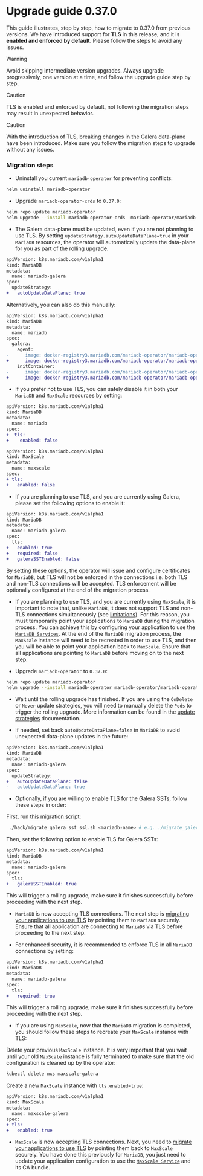 # Upgrade guide 0.37.0

This guide illustrates, step by step, how to migrate to 0.37.0 from previous versions. We have introduced support for __TLS__ in this release, and it is __enabled and enforced by default__. Please follow the steps to avoid any issues.

> [!WARNING]
> Avoid skipping intermediate version upgrades. Always upgrade progressively, one version at a time, and follow the upgrade guide step by step.

> [!CAUTION]
> TLS is enabled and enforced by default, not following the migration steps may result in unexpected behavior.

> [!CAUTION]
> With the introduction of TLS, breaking changes in the Galera data-plane have been introduced. Make sure you follow the migration steps to upgrade without any issues.


### Migration steps

- Uninstall you current `mariadb-operator` for preventing conflicts:
```bash
helm uninstall mariadb-operator
```

- Upgrade `mariadb-operator-crds` to `0.37.0`:
```bash
helm repo update mariadb-operator
helm upgrade --install mariadb-operator-crds  mariadb-operator/mariadb-operator-crds --version 0.37.0
```

- The Galera data-plane must be updated, even if you are not planning to use TLS. By setting `updateStrategy.autoUpdateDataPlane=true` in your `MariaDB` resources, the operator will automatically update the data-plane for you as part of the rolling upgrade.
```diff
apiVersion: k8s.mariadb.com/v1alpha1
kind: MariaDB
metadata:
  name: mariadb-galera
spec:
  updateStrategy:
+   autoUpdateDataPlane: true
```

Alternatively, you can also do this manually:
```diff
apiVersion: k8s.mariadb.com/v1alpha1
kind: MariaDB
metadata:
  name: mariadb
spec:
  galera:
    agent:
-      image: docker-registry3.mariadb.com/mariadb-operator/mariadb-operator:0.36.0
+      image: docker-registry3.mariadb.com/mariadb-operator/mariadb-operator:0.37.0
    initContainer:
-      image: docker-registry3.mariadb.com/mariadb-operator/mariadb-operator:0.36.0
+      image: docker-registry3.mariadb.com/mariadb-operator/mariadb-operator:0.37.0
```

- If you prefer not to use TLS, you can safely disable it in both your `MariaDB` and `MaxScale` resources by setting:
```diff
apiVersion: k8s.mariadb.com/v1alpha1
kind: MariaDB
metadata:
  name: mariadb
spec:
+  tls:
+    enabled: false
```
```diff
apiVersion: k8s.mariadb.com/v1alpha1
kind: MaxScale
metadata:
  name: maxscale
spec:
+ tls:
+   enabled: false
```

- If you are planning to use TLS, and you are currently using Galera, please set the following options to enable it:
```diff
apiVersion: k8s.mariadb.com/v1alpha1
kind: MariaDB
metadata:
  name: mariadb-galera
spec:
  tls:
+   enabled: true
+   required: false
+   galeraSSTEnabled: false
```
By setting these options, the operator will issue and configure certificates for `MariaDB`, but TLS will not be enforced in the connections i.e. both TLS and non-TLS connections will be accepted. TLS enforcement will be optionally configured at the end of the migration process.

- If you are planning to use TLS, and you are currently using `MaxScale`, it is important to note that, unlike `MariaDB`, it does not support TLS and non-TLS connections simultaneously (see [limitations](../TLS.md#limitations)). For this reason, you must temporarily point your applications to `MariaDB` during the migration process. You can achieve this by configuring your application to use the [`MariaDB Services`](../HA.md#kubernetes-services). At the end of the `MariaDB` migration process, the `MaxScale` instance will need to be recreated in order to use TLS, and then you will be able to point your application back to `MaxScale`. Ensure that all applications are pointing to `MariaDB` before moving on to the next step.

-  Upgrade `mariadb-operator` to `0.37.0`:
```bash 
helm repo update mariadb-operator
helm upgrade --install mariadb-operator mariadb-operator/mariadb-operator --version 0.37.0 
```

- Wait until the rolling upgrade has finished. If you are using the `OnDelete` or `Never` update strategies, you will need to manually delete the `Pods` to trigger the rolling upgrade. More information can be found in the [update strategies](../UPDATES.md) documentation.

- If needed, set back `autoUpdateDataPlane=false` in `MariaDB` to avoid unexpected data-plane updates in the future:
```diff
apiVersion: k8s.mariadb.com/v1alpha1
kind: MariaDB
metadata:
  name: mariadb-galera
spec:
  updateStrategy:
+   autoUpdateDataPlane: false
-   autoUpdateDataPlane: true
```

- Optionally, if you are willing to enable TLS for the Galera SSTs, follow these steps in order:

First, run [this migration script](../../hack/migrate_galera_sst_ssl.sh):
```bash
 ./hack/migrate_galera_sst_ssl.sh <mariadb-name> # e.g. ./migrate_galera_sst_ssl.sh mariadb-galera
```

Then, set the following option to enable TLS for Galera SSTs:
```diff
apiVersion: k8s.mariadb.com/v1alpha1
kind: MariaDB
metadata:
  name: mariadb-galera
spec:
  tls:
+   galeraSSTEnabled: true
```

This will trigger a rolling upgrade, make sure it finishes successfully before proceeding with the next step.

- `MariaDB` is now accepting TLS connections. The next step is [migrating your applications to use TLS](../TLS.md#secure-application-connections-with-tls) by pointing them to `MariaDB` securely. Ensure that all application are connecting to `MariaDB` via TLS before proceeding to the next step.

- For enhanced security, it is recommended to enforce TLS in all `MariaDB` connections by setting:
```diff
apiVersion: k8s.mariadb.com/v1alpha1
kind: MariaDB
metadata:
  name: mariadb-galera
spec:
  tls:
+   required: true
```
This will trigger a rolling upgrade, make sure it finishes successfully before proceeding with the next step.

- If you are using `MaxScale`, now that the `MariaDB` migration is completed, you should follow these steps to recreate your `MaxScale` instance with TLS:

Delete your previous `MaxScale` instance. It is very important that you wait until your old `MaxScale` instance is fully terminated to make sure that the old configuration is cleaned up by the operator:
```bash
kubectl delete mxs maxscale-galera
```
Create a new `MaxScale` instance with `tls.enabled=true`:
```diff
apiVersion: k8s.mariadb.com/v1alpha1
kind: MaxScale
metadata:
  name: maxscale-galera
spec:
+ tls:
+   enabled: true
```

- `MaxScale` is now accepting TLS connections. Next, you need to [migrate your applications to use TLS](../TLS.md#secure-application-connections-with-tls) by pointing them back to `MaxScale` securely. You have done this previously for `MariaDB`, you just need to update your application configuration to use the [`MaxScale Service`](../MAXSCALE.md#kubernetes-services) and its CA bundle.